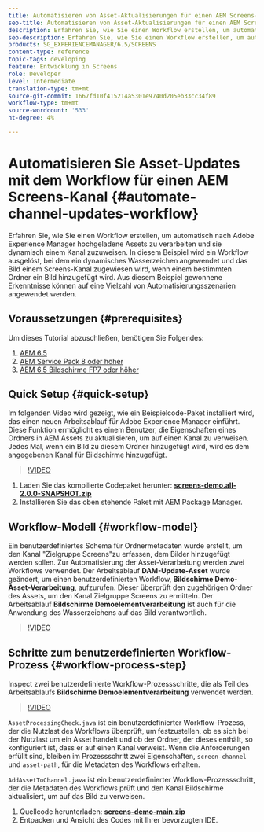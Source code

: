```yaml
---
title: Automatisieren von Asset-Aktualisierungen für einen AEM Screens-Kanal mit einem Workflow
seo-title: Automatisieren von Asset-Aktualisierungen für einen AEM Screens-Kanal mit einem Workflow
description: Erfahren Sie, wie Sie einen Workflow erstellen, um automatisch nach Adobe Experience Manager hochgeladene Assets zu verarbeiten und sie dynamisch einem Kanal zuzuweisen. In diesem Beispiel wird ein Workflow ausgelöst, bei dem ein dynamisches Wasserzeichen angewendet und das Bild einem Screens-Kanal zugewiesen wird, wenn einem bestimmten Ordner ein Bild hinzugefügt wird. Aus diesem Beispiel gewonnene Erkenntnisse können auf eine Vielzahl von Automatisierungsszenarien angewendet werden.
seo-description: Erfahren Sie, wie Sie einen Workflow erstellen, um automatisch nach Adobe Experience Manager hochgeladene Assets zu verarbeiten und sie dynamisch einem Kanal zuzuweisen. In diesem Beispiel wird ein Workflow ausgelöst, bei dem ein dynamisches Wasserzeichen angewendet und das Bild einem Screens-Kanal zugewiesen wird, wenn einem bestimmten Ordner ein Bild hinzugefügt wird. Aus diesem Beispiel gewonnene Erkenntnisse können auf eine Vielzahl von Automatisierungsszenarien angewendet werden.
products: SG_EXPERIENCEMANAGER/6.5/SCREENS
content-type: reference
topic-tags: developing
feature: Entwicklung in Screens
role: Developer
level: Intermediate
translation-type: tm+mt
source-git-commit: 1667fd10f415214a5301e9740d205eb33cc34f89
workflow-type: tm+mt
source-wordcount: '533'
ht-degree: 4%

---
```



# Automatisieren Sie Asset-Updates mit dem Workflow für einen AEM Screens-Kanal {#automate-channel-updates-workflow}

Erfahren Sie, wie Sie einen Workflow erstellen, um automatisch nach Adobe Experience Manager hochgeladene Assets zu verarbeiten und sie dynamisch einem Kanal zuzuweisen. In diesem Beispiel wird ein Workflow ausgelöst, bei dem ein dynamisches Wasserzeichen angewendet und das Bild einem Screens-Kanal zugewiesen wird, wenn einem bestimmten Ordner ein Bild hinzugefügt wird. Aus diesem Beispiel gewonnene Erkenntnisse können auf eine Vielzahl von Automatisierungsszenarien angewendet werden.

## Voraussetzungen {#prerequisites}

Um dieses Tutorial abzuschließen, benötigen Sie Folgendes:

1. [AEM 6.5](https://experienceleague.adobe.com/docs/experience-manager-65.html?lang=de)
1. [AEM Service Pack 8 oder höher](https://experienceleague.adobe.com/docs/experience-manager-65/release-notes/service-pack/sp-release-notes.html?lang=de)
1. [AEM 6.5 Bildschirme FP7 oder höher](https://experienceleague.adobe.com/docs/experience-manager-screens/user-guide/release-notes/release-notes-fp-202103.html)

## Quick Setup {#quick-setup}

Im folgenden Video wird gezeigt, wie ein Beispielcode-Paket installiert wird, das einen neuen Arbeitsablauf für Adobe Experience Manager einführt. Diese Funktion ermöglicht es einem Benutzer, die Eigenschaften eines Ordners in AEM Assets zu aktualisieren, um auf einen Kanal zu verweisen. Jedes Mal, wenn ein Bild zu diesem Ordner hinzugefügt wird, wird es dem angegebenen Kanal für Bildschirme hinzugefügt.

>[!VIDEO](https://video.tv.adobe.com/v/333174/?quality=12&learn=on)

1. Laden Sie das kompilierte Codepaket herunter: **[screens-demo.all-2.0.0-SNAPSHOT.zip](./assets/screens-demo.all-2.0.0-SNAPSHOT.zip)**
1. Installieren Sie das oben stehende Paket mit AEM Package Manager.

## Workflow-Modell {#workflow-model}

Ein benutzerdefiniertes Schema für Ordnermetadaten wurde erstellt, um den Kanal &quot;Zielgruppe Screens&quot;zu erfassen, dem Bilder hinzugefügt werden sollen. Zur Automatisierung der Asset-Verarbeitung werden zwei Workflows verwendet. Der Arbeitsablauf **DAM-Update-Asset** wurde geändert, um einen benutzerdefinierten Workflow, **Bildschirme Demo-Asset-Verarbeitung**, aufzurufen. Dieser überprüft den zugehörigen Ordner des Assets, um den Kanal Zielgruppe Screens zu ermitteln. Der Arbeitsablauf **Bildschirme Demoelementverarbeitung** ist auch für die Anwendung des Wasserzeichens auf das Bild verantwortlich.

>[!VIDEO](https://video.tv.adobe.com/v/333175/?quality=12&learn=on)

## Schritte zum benutzerdefinierten Workflow-Prozess {#workflow-process-step}

Inspect zwei benutzerdefinierte Workflow-Prozessschritte, die als Teil des Arbeitsablaufs **Bildschirme Demoelementverarbeitung** verwendet werden.

>[!VIDEO](https://video.tv.adobe.com/v/333179/?quality=12&learn=on)

`AssetProcessingCheck.java` ist ein benutzerdefinierter Workflow-Prozess, der die Nutzlast des Workflows überprüft, um festzustellen, ob es sich bei der Nutzlast um ein Asset handelt und ob der Ordner, der dieses enthält, so konfiguriert ist, dass er auf einen Kanal verweist. Wenn die Anforderungen erfüllt sind, bleiben im Prozessschritt zwei Eigenschaften, `screen-channel` und `asset-path`, für die Metadaten des Workflows erhalten.

`AddAssetToChannel.java` ist ein benutzerdefinierter Workflow-Prozessschritt, der die Metadaten des Workflows prüft und den Kanal Bildschirme aktualisiert, um auf das Bild zu verweisen.

1. Quellcode herunterladen: **[screens-demo-main.zip](./assets/screens-demo-main.zip)**
1. Entpacken und Ansicht des Codes mit Ihrer bevorzugten IDE.
